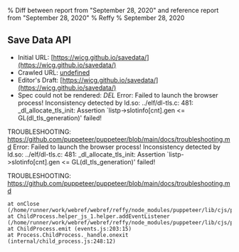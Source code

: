 % Diff between report from "September 28, 2020" and reference report from "September 28, 2020"
% Reffy
% September 28, 2020

## Save Data API

- Initial URL: [https://wicg.github.io/savedata/](https://wicg.github.io/savedata/)
- Crawled URL: [undefined](undefined)
- Editor's Draft: [https://wicg.github.io/savedata/](https://wicg.github.io/savedata/)
- Spec could not be rendered: *DEL* Error: Failed to launch the browser process!
Inconsistency detected by ld.so: ../elf/dl-tls.c: 481: _dl_allocate_tls_init: Assertion `listp->slotinfo[cnt].gen <= GL(dl_tls_generation)' failed!


TROUBLESHOOTING: https://github.com/puppeteer/puppeteer/blob/main/docs/troubleshooting.md
 Error: Failed to launch the browser process!
Inconsistency detected by ld.so: ../elf/dl-tls.c: 481: _dl_allocate_tls_init: Assertion `listp->slotinfo[cnt].gen <= GL(dl_tls_generation)' failed!


TROUBLESHOOTING: https://github.com/puppeteer/puppeteer/blob/main/docs/troubleshooting.md

    at onClose (/home/runner/work/webref/webref/reffy/node_modules/puppeteer/lib/cjs/puppeteer/node/BrowserRunner.js:193:20)
    at ChildProcess.helper_js_1.helper.addEventListener (/home/runner/work/webref/webref/reffy/node_modules/puppeteer/lib/cjs/puppeteer/node/BrowserRunner.js:184:79)
    at ChildProcess.emit (events.js:203:15)
    at Process.ChildProcess._handle.onexit (internal/child_process.js:248:12)


